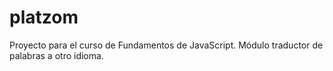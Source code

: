# platzom
Proyecto para el curso de Fundamentos de JavaScript. Módulo traductor de palabras a otro idioma.

